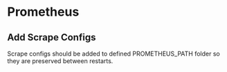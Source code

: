# Prometheus


## Add Scrape Configs

Scrape configs should be added to defined PROMETHEUS_PATH folder so they
are preserved between restarts.